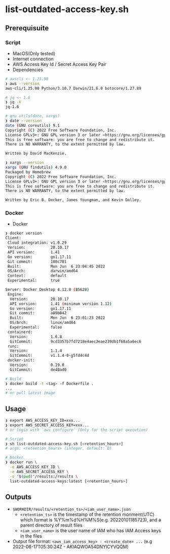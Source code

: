 # list-outdated-access-key.sh

## Prerequisuite
### Script
- MacOS(Only tested)
- Internet connection
- AWS Access Key Id / Secret Access Key Pair
- Dependencies

```sh
# awscli <~ 1.25.90
❯ aws --version
aws-cli/1.25.90 Python/3.10.7 Darwin/21.6.0 botocore/1.27.89

# jq <~ 1.6
❯ jq -V
jq-1.6

# gnu utils(date, xargs)
❯ date --version
date (GNU coreutils) 9.1
Copyright (C) 2022 Free Software Foundation, Inc.
License GPLv3+: GNU GPL version 3 or later <https://gnu.org/licenses/gpl.html>.
This is free software: you are free to change and redistribute it.
There is NO WARRANTY, to the extent permitted by law.

Written by David MacKenzie.

❯ xargs --version
xargs (GNU findutils) 4.9.0
Packaged by Homebrew
Copyright (C) 2022 Free Software Foundation, Inc.
License GPLv3+: GNU GPL version 3 or later <https://gnu.org/licenses/gpl.html>.
This is free software: you are free to change and redistribute it.
There is NO WARRANTY, to the extent permitted by law.

Written by Eric B. Decker, James Youngman, and Kevin Dalley.

```

### Docker
- Docker
```sh
❯ docker version
Client:
 Cloud integration: v1.0.29
 Version:           20.10.17
 API version:       1.41
 Go version:        go1.17.11
 Git commit:        100c701
 Built:             Mon Jun  6 23:04:45 2022
 OS/Arch:           darwin/amd64
 Context:           default
 Experimental:      true

Server: Docker Desktop 4.12.0 (85629)
 Engine:
  Version:          20.10.17
  API version:      1.41 (minimum version 1.12)
  Go version:       go1.17.11
  Git commit:       a89b842
  Built:            Mon Jun  6 23:01:23 2022
  OS/Arch:          linux/amd64
  Experimental:     false
 containerd:
  Version:          1.6.8
  GitCommit:        9cd3357b7fd7218e4aec3eae239db1f68a5a6ec6
 runc:
  Version:          1.1.4
  GitCommit:        v1.1.4-0-g5fd4c4d
 docker-init:
  Version:          0.19.0
  GitCommit:        de40ad0

# Build
❯ docker build -t <tag> -f Dockerfile .
...
# or pull latest image

```

## Usage
```sh
❯ export AWS_ACCESS_KEY_ID=xxx...
❯ export AWS_SECRET_ACCESS_KEY=xxx...
# or login with `aws configure` (Only for the script execution)

# Script
❯ sh list-outdated-access-key.sh [<retention_hours>]
# args: <retention_hours> (integer, default: 0)

# Docker
❯ docker run \
  -e AWS_ACCESS_KEY_ID \
  -e AWS_SECRET_ACCESS_KEY \
  -v "$(pwd)"/results:/results \
  list-outdated-access-keys:latest [<retention_hours>]
```

## Outputs
- `$WORKDIR/results/<retention_ts>/<iam_user_name>.json`
  - `<retention_ts>` is the timestamp of the retention monment(UTC) which format is %Y%m%d%H%M%S(e.g. 20220101185723), and a parent directory of result files
  - `<iam_user_name>` is the user name of IAM who has IAM Access keys in the files
- Output file format: `<aws_iam_access_key> - <create_date> ...` (e.g 2022-06-17T05:30:24Z - AKIAQWOA54DNYICYVQQM)
